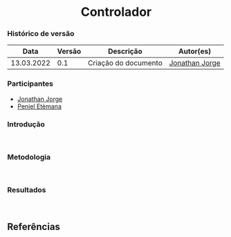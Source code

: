 # <center> Controlador

### Histórico de versão<br>

|Data | Versão | Descrição | Autor(es)|
| -- | -- | -- | -- |
| 13.03.2022 | 0.1 | Criação do documento | [Jonathan Jorge](https://github.com/Jonathan-Oliveira)|

### Participantes

* [Jonathan Jorge](https://github.com/Jonathan-Oliveira)
* [Peniel Etèmana](https://github.com/zpeniel09)


### Introdução
<p align="justify">&emsp;&emsp;

</p>


### Metodologia
<p align="justify">&emsp;&emsp;

</p>

### Resultados
<p align="justify">&emsp;&emsp;

</p>


## Referências
<!--
> [1] REFERENCIAS. Disponível em: <link>. Acesso em 20, fev de 2022.

> [2] REFERENCAS 2. Disponível em: <link>. Acesso em 20, fev de 2022. -->